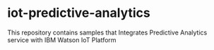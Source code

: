 # iot-predictive-analytics
This repository contains samples that Integrates Predictive Analytics service with IBM Watson IoT Platform
